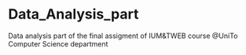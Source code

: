 # Data_Analysis_part
Data analysis part of the final assigment of IUM&amp;TWEB course @UniTo Computer Science department
